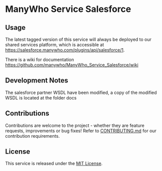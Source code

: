 ManyWho Service Salesforce
==========================

## Usage

The latest tagged version of this service will always be deployed to our shared services platform, which is 
accessible at https://salesforce.manywho.com/plugins/api/salesforce/1.

There is a wiki for documentation https://github.com/manywho/ManyWho_Service_Salesforce/wiki


## Development Notes

The salesforce partner WSDL have been modified, a copy of the modified WSDL is located at the folder docs

## Contributions

Contributions are welcome to the project - whether they are feature requests, improvements or bug fixes! Refer to 
[CONTRIBUTING.md](CONTRIBUTING.md) for our contribution requirements.

## License

This service is released under the [MIT License](http://opensource.org/licenses/mit-license.php).
